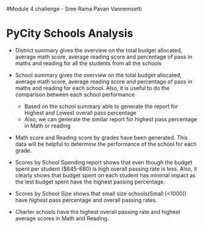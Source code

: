 #Module 4 challenge - Sree Rama Pavan Vannemsetti

# PyCity Schools Analysis

- District summary gives the overview on the total budget allocated, average math score, average reading score and percentage of pass in maths and reading  for all the students from all the schools

- School summary gives the overview on the total budget allocated, average math score, average reading score and percentage of pass in maths and reading for each school. Also, it is useful to do the comparison between each school performance

    - Based on the school summary able to generate the report for Highest and Lowest overall pass percentage
    - Also, we can generate the similar report for highest pass percentage in Math or reading

- Math score and Reading score by grades have been generated. This data will be helpful to determine the performance of the school for each grade.

- Scores by School Spending report shows that even though the budget spent per student (&#36;645-680) is high overall passing rate is less. Also, it clearly shows that budget spent on each student has minimal impact as the lest budget spent have the highest passing percentage.

- Scores by School Size shows that small size schools(Small (<1000)) have highest pass percentage and overall passing rates.

- Charter schools have the highest overall passing rate and highest average scores in Math and Reading.
